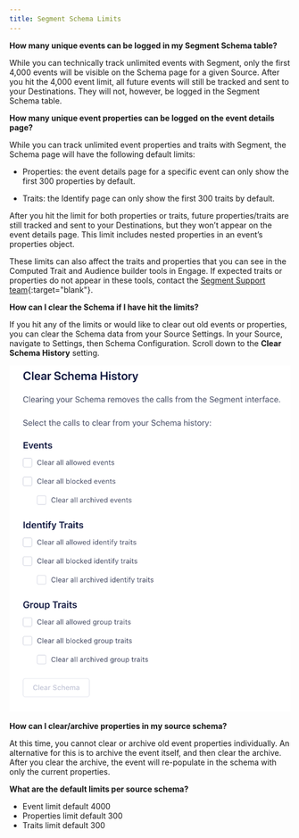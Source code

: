 ```yaml
---
title: Segment Schema Limits
---
```


**How many unique events can be logged in my Segment Schema table?**

While you can technically track unlimited events with Segment, only the first 4,000 events will be visible on the Schema page for a given Source. After you hit the 4,000 event limit, all future events will still be tracked and sent to your Destinations. They will not, however, be logged in the Segment Schema table.

**How many unique event properties can be logged on the event details page?**

While you can track unlimited event properties and traits with Segment, the Schema page will have the following default limits:

* Properties: the event details page for a specific event can only show the first 300 properties by default. 

* Traits: the Identify page can only show the first 300 traits by default.

After you hit the limit for both properties or traits, future properties/traits are still tracked and sent to your Destinations, but they won’t appear on the event details page. This limit includes nested properties in an event’s properties object.

These limits can also affect the traits and properties that you can see in the Computed Trait and Audience builder tools in Engage. If expected traits or properties do not appear in these tools, contact the [Segment Support team](https://segment.com/help/contact/){:target="blank"}.

**How can I clear the Schema if I have hit the limits?**

If you hit any of the limits or would like to clear out old events or properties, you can clear the Schema data from your Source Settings. In your Source, navigate to Settings, then Schema Configuration. Scroll down to the **Clear Schema History** setting.

![Clear your Schema data with Clear Schema History](images/schema_config_clear_schema.png)


**How can I clear/archive properties in my source schema?**

At this time, you cannot clear or archive old event properties individually. An alternative for this is to archive the event itself, and then clear the archive. After you clear the archive, the event will re-populate in the schema with only the current properties.

**What are the default limits per source schema?**
- Event limit default 4000
- Properties limit default 300
- Traits limit default 300
